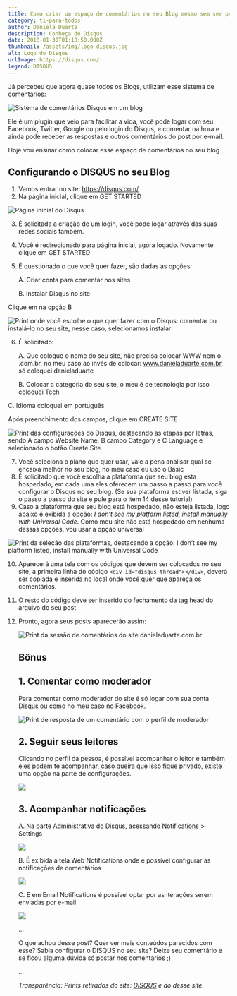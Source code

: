 ```yaml
---
title: Como criar um espaço de comentários no seu Blog mesmo sem ser programador
category: ti-para-todos
author: Daniela Duarte
description: Conheça do Disqus
date: 2018-01-30T01:18:50.000Z
thumbnail: /assets/img/logo-disqus.jpg
alt: Logo do Disqus
urlImage: https://disqus.com/
legend: DISQUS
---
```

Já percebeu que agora quase todos os Blogs, utilizam esse sistema de comentários:

![Sistema de comentários Disqus em um blog](/assets/img/sistema-de-comentarios.jpg)

Ele é um plugin que veio para facilitar a vida, você pode logar com seu Facebook, Twitter, Google ou pelo login do Disqus, e comentar na hora e ainda pode receber as respostas e outros comentários do post por e-mail.

Hoje vou ensinar como colocar esse espaço de comentários no seu blog

## Configurando o DISQUS no seu Blog

1. Vamos entrar no site: https://disqus.com/
2. Na página inicial, clique em GET STARTED

![Página inicial do Disqus](/assets/img/pagina-inicial-disqus.jpg)

3. É solicitada a criação de um login, você pode logar através das suas redes sociais também.
4. Você é redirecionado para página inicial, agora logado. Novamente clique em GET STARTED
5. É questionado o que você quer fazer, são dadas as opções:

   A. Criar conta para comentar nos sites

   B. Instalar Disqus no site

Clique em na opção B

![Print onde você escolhe o que quer fazer com o Disqus: comentar ou instalá-lo no seu site, nesse caso, selecionamos instalar](/assets/img/escolha-comentar-ou-instalar.jpg)

6. É solicitado:

   A. Que coloque o nome do seu site, não precisa colocar WWW nem o .com.br, no meu caso ao invés de colocar: www.danieladuarte.com.br, só coloquei danieladuarte

   B. Colocar a categoria do seu site, o meu é de tecnologia por isso coloquei Tech

  C. Idioma coloquei em português

Após preenchimento dos campos, clique em CREATE SITE

![Print das configurações do Disqus, destacando as etapas por letras, sendo A campo Website Name, B campo Category e C Language e selecionado o botão Create Site](/assets/img/criacao-do-site-disqus.jpg)

7. Você seleciona o plano que quer usar, vale a pena analisar qual se encaixa melhor no seu blog, no meu caso eu uso o Basic
8. É solicitado que você escolha a plataforma que seu blog esta hospedado, em cada uma eles oferecem um passo a passo para você configurar o Disqus no seu blog. (Se sua plataforma estiver listada, siga o passo a passo do site e pule para o item 14 desse tutorial)
9. Caso a plataforma que seu blog está hospedado, não esteja listada, logo abaixo é exibida a opção: *I don’t see my platform listed, install manually with Universal Code*. Como meu site não está hospedado em nenhuma dessas opções, vou usar a opção universal

![Print da seleção das plataformas, destacando a opção: I don’t see my platform listed, install manually with Universal Code](/assets/img/plataforma-nao-listada.jpg)

10. Aparecerá uma tela com os códigos que devem ser colocados no seu site, a primeira linha do código `<div id="disqus_thread"></div>`, deverá ser copiada e inserida no local onde você quer que apareça os comentários.
11. O resto do código deve ser inserido do fechamento da tag head do arquivo do seu post
12. Pronto, agora seus posts aparecerão assim:

    ![Print da sessão de comentários do site danieladuarte.com.br](/assets/img/exemplo-de-comentario.jpg)

    ## Bônus

    ## 1. Comentar como moderador

    Para comentar como moderador do site é só logar com sua conta Disqus ou como no meu caso no Facebook.

    ![Print de resposta de um comentário com o perfil de moderador](/assets/img/comentario-moderador.jpg)

    ## 2. Seguir seus leitores

    Clicando no perfil da pessoa, é possível acompanhar o leitor e também eles podem te acompanhar, caso queira que isso fique privado, existe uma opção na parte de configurações.

    ![](/assets/img/perfil-disqus.jpg)

    ## 3. Acompanhar notificações

    A. Na parte Administrativa do Disqus, acessando Notifications > Settings

    ![](https://www.danieladuarte.com.br/imagens/notificacoes.jpg)

    B. É exibida a tela Web Notifications onde é possível configurar as notificações de comentários

    ![](https://www.danieladuarte.com.br/imagens/configurar-notificacoes.jpg)

    C. E em Email Notifications é possível optar por as iterações serem enviadas por e-mail

    ![](https://www.danieladuarte.com.br/imagens/email-notificacoes.jpg)

    ...

    O que achou desse post? Quer ver mais conteúdos parecidos com esse? Sabia configurar o DISQUS no seu site? Deixe seu comentário e se ficou alguma dúvida só postar nos comentários ;)

    ...

    *Transparência: Prints retirados do site: [DISQUS](https://disqus.com/) e do desse site.*